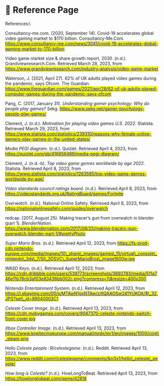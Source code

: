 # 📖 Reference Page

References:\



Consultancy-me.com. (2020, September 14). Covid-19 accelerates global video gaming market to $170 billion. Consultancy-Me.Com. [<mark style="color:blue;">https://www.consultancy-me.com/news/3041/covid-19-accelerates-global-gaming-market-to-170-billion</mark>](https://www.consultancy-me.com/news/3041/covid-19-accelerates-global-gaming-market-to-170-billion)



Video game market size & share growth report, 2030. (n.d.). Grandviewresearch.Com. Retrieved March 28, 2023, from [<mark style="color:blue;">https://www.grandviewresearch.com/industry-analysis/video-game-market</mark>](https://www.grandviewresearch.com/industry-analysis/video-game-market)



Waterson, J. (2021, April 27). 62% of UK adults played video games during the pandemic, says Ofcom. The Guardian. [<mark style="color:blue;">https://www.theguardian.com/games/2021/apr/28/62-of-uk-adults-played-computer-games-during-the-pandemic-says-ofcom</mark>](https://www.theguardian.com/games/2021/apr/28/62-of-uk-adults-played-computer-games-during-the-pandemic-says-ofcom)



Pang, C. (2017, January 31). _Understanding gamer psychology: Why do people play games?_ Sekg. [<mark style="color:blue;">https://www.sekg.net/gamer-psychology-people-play-games/</mark>](https://www.sekg.net/gamer-psychology-people-play-games/)



Clement, J. (n.d.). _Motivation for playing video games U.S. 2022_. Statista. Retrieved March 29, 2023, from [<mark style="color:blue;">https://www.statista.com/statistics/239310/reasons-why-female-online-gamers-play-games-in-the-united-states/</mark>](https://www.statista.com/statistics/239310/reasons-why-female-online-gamers-play-games-in-the-united-states/)



_Media PEGI diagram_. (n.d.). Quizlet. Retrieved April 4, 2023, from [<mark style="color:blue;">https://quizlet.com/gb/416656489/media-pegi-diagram/</mark>](https://quizlet.com/gb/416656489/media-pegi-diagram/)



Clement, J. (n.d.-b). _Top video game genres worldwide by age 2022_. Statista. Retrieved April 8, 2023, from [<mark style="color:blue;">https://www.statista.com/statistics/1263585/top-video-game-genres-worldwide-by-age/</mark>](https://www.statista.com/statistics/1263585/top-video-game-genres-worldwide-by-age/)



_Video standards council ratings board_. (n.d.). Retrieved April 8, 2023, from [<mark style="color:blue;">https://videostandards.org.uk/RatingBoard/games/Fortnite</mark>](https://videostandards.org.uk/RatingBoard/games/Fortnite)



_Overwatch_. (n.d.). National Online Safety. Retrieved April 8, 2023, from [<mark style="color:blue;">https://nationalonlinesafety.com/guides/overwatch</mark>](https://nationalonlinesafety.com/guides/overwatch)



redcap. (2017, August 25). Making tracer’s gun from overwatch in blender (part 1). _BlenderNation_. [<mark style="color:blue;">https://www.blendernation.com/2017/08/25/making-tracers-gun-overwatch-blender-part-1/#prettyPhoto</mark>](https://www.blendernation.com/2017/08/25/making-tracers-gun-overwatch-blender-part-1/#prettyPhoto)



_Super Mario Bros._ (n.d.). Retrieved April 12, 2023, from [<mark style="color:blue;">https://fs-prod-cdn.nintendo-europe.com/media/images/10\_share\_images/games\_15/virtual\_console\_nintendo\_3ds\_7/SI\_3DSVC\_SuperMarioBros\_image1600w.jpg</mark>](https://fs-prod-cdn.nintendo-europe.com/media/images/10\_share\_images/games\_15/virtual\_console\_nintendo\_3ds\_7/SI\_3DSVC\_SuperMarioBros\_image1600w.jpg)



_WASD Keys_. (n.d.). Retrieved April 12, 2023, from [<mark style="color:blue;">https://cdn.dribbble.com/users/539773/screenshots/3892783/media/511a746e11b78cb3af03e83436bb002c.png?compress=1\&resize=400x300</mark>](https://cdn.dribbble.com/users/539773/screenshots/3892783/media/511a746e11b78cb3af03e83436bb002c.png?compress=1\&resize=400x300)



_Nintendo Entertainment System_. (n.d.). Retrieved April 12, 2023, from [<mark style="color:blue;">https://i.ebayimg.com/00/s/MTAwN1gxNTAw/z/llQAAOSw241YUKOA/$\_32.JPG?set\_id=89040003C1</mark>](https://i.ebayimg.com/00/s/MTAwN1gxNTAw/z/llQAAOSw241YUKOA/$\_32.JPG?set\_id=89040003C1)



_Celeste Cover Image_. (n.d.). Retrieved April 13, 2023, from [<mark style="color:blue;">https://cdn.mobygames.com/covers/9047370-celeste-nintendo-switch-front-cover.jpg</mark>](https://cdn.mobygames.com/covers/9047370-celeste-nintendo-switch-front-cover.jpg)



_Xbox Controller Image_. (n.d.). Retrieved April 13, 2023, from [<mark style="color:blue;">https://www.koeitecmoeurope.com/manual/mrdx/mr1/en/images/1000/cont\_steam.png</mark>](https://www.koeitecmoeurope.com/manual/mrdx/mr1/en/images/1000/cont\_steam.png)



_Hello Celeste people : R/celestegame_. (n.d.). Reddit. Retrieved April 13, 2023, from [<mark style="color:blue;">https://www.reddit.com/r/celestegame/comments/lkn3x1/hello\_celeste\_people/</mark>](https://www.reddit.com/r/celestegame/comments/lkn3x1/hello\_celeste\_people/)



_How long is Celeste?_ (n.d.). HowLongToBeat. Retrieved April 13, 2023, from [<mark style="color:blue;">https://howlongtobeat.com/game/42818</mark>](https://howlongtobeat.com/game/42818)
